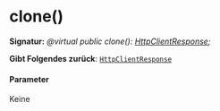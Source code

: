 # <a name="clone"></a>clone()






**Signatur:** _@virtual public clone(): [HttpClientResponse](../sp-http/httpclientresponse.md);_

**Gibt Folgendes zurück**: [`HttpClientResponse`](../sp-http/httpclientresponse.md) 





#### <a name="parameters"></a>Parameter
Keine


